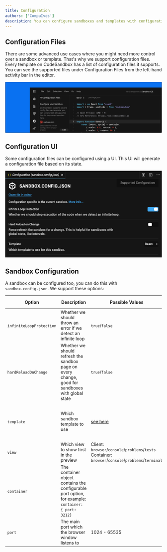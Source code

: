 ```yaml
---
title: Configuration
authors: ['CompuIves']
description: You can configure sandboxes and templates with configuration files.
---
```


## Configuration Files

There are some advanced use cases where you might need more control over a
sandbox or template. That's why we support configuration files. Every template
on CodeSandbox has a list of configuration files it supports. You can see the
supported files under Configuration Files from the left-hand activity bar in the
editor.

![Configurations File UI](./images/configuration.png)

## Configuration UI

Some configuration files can be configured using a UI. This UI will generate a
configuration file based on its state.

![Configurations File UI](./images/ui-configuration.png)

## Sandbox Configuration

A sandbox can be configured too, you can do this with `sandbox.config.json`. We
support these options:

| Option                   | Description                                                                                         | Possible Values                                                                                                    | Default Value                                      |
| ------------------------ | --------------------------------------------------------------------------------------------------- | ------------------------------------------------------------------------------------------------------------------ | -------------------------------------------------- |
| `infiniteLoopProtection` | Whether we should throw an error if we detect an infinite loop                                      | `true`/`false`                                                                                                     | `true`                                             |
| `hardReloadOnChange`     | Whether we should refresh the sandbox page on every change, good for sandboxes with global state    | `true`/`false`                                                                                                     | `false`                                            |
| `template`               | Which sandbox template to use                                                                       | [see here](https://github.com/codesandbox-app/codesandbox-importers/blob/master/packages/types/index.d.ts#L30-L54) | smart detection, w/ fallback to `create-react-app` |
| `view`                   | Which view to show first in the preview                                                             | Client: `browser`/`console`/`problems`/`tests`<br />Container: `browser`/`console`/`problems`/`terminal` | `browser`
| `container`              | The container object contains the configurable port option, for example: `container: { port: 3212}` |
| `port`                   | The main port which the browser window listens to                                                   | 1024 - 65535                                                                                                       | First opened port inside the container.            |
